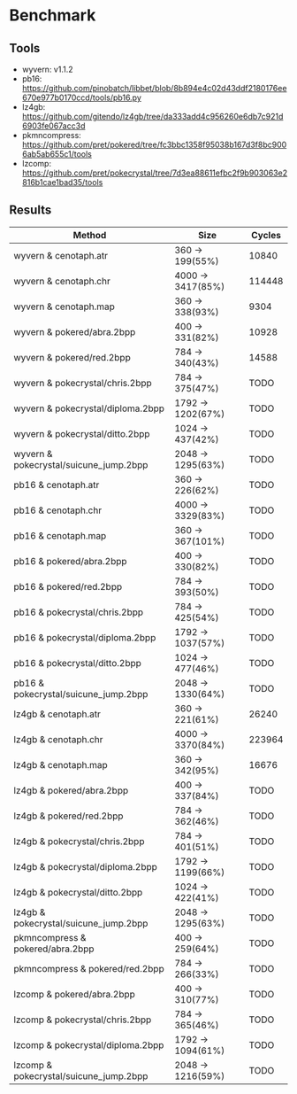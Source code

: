 # Benchmark

## Tools

- wyvern: v1.1.2
- pb16: https://github.com/pinobatch/libbet/blob/8b894e4c02d43ddf2180176ee670e977b0170ccd/tools/pb16.py
- lz4gb: https://github.com/gitendo/lz4gb/tree/da333add4c956260e6db7c921d6903fe067acc3d
- pkmncompress: https://github.com/pret/pokered/tree/fc3bbc1358f95038b167d3f8bc9006ab5ab655c1/tools
- lzcomp: https://github.com/pret/pokecrystal/tree/7d3ea88611efbc2f9b903063e2816b1cae1bad35/tools

## Results

  Method | Size | Cycles | 
---- | ---- | ----
 wyvern & cenotaph.atr | 360 -> 199(55%) | 10840
 wyvern & cenotaph.chr | 4000 -> 3417(85%) | 114448
 wyvern & cenotaph.map | 360 -> 338(93%) | 9304
 wyvern & pokered/abra.2bpp | 400 -> 331(82%) | 10928
 wyvern & pokered/red.2bpp | 784 -> 340(43%) | 14588
 wyvern & pokecrystal/chris.2bpp | 784 -> 375(47%) | TODO 
 wyvern & pokecrystal/diploma.2bpp | 1792 -> 1202(67%) | TODO 
 wyvern & pokecrystal/ditto.2bpp | 1024 -> 437(42%) | TODO 
 wyvern & pokecrystal/suicune_jump.2bpp | 2048 -> 1295(63%) | TODO 
 pb16 & cenotaph.atr | 360 -> 226(62%) | TODO
 pb16 & cenotaph.chr | 4000 -> 3329(83%) | TODO
 pb16 & cenotaph.map | 360 -> 367(101%) | TODO
 pb16 & pokered/abra.2bpp | 400 -> 330(82%) | TODO
 pb16 & pokered/red.2bpp | 784 -> 393(50%) | TODO
 pb16 & pokecrystal/chris.2bpp | 784 -> 425(54%) | TODO 
 pb16 & pokecrystal/diploma.2bpp | 1792 -> 1037(57%) | TODO 
 pb16 & pokecrystal/ditto.2bpp | 1024 -> 477(46%) | TODO 
 pb16 & pokecrystal/suicune_jump.2bpp | 2048 -> 1330(64%) | TODO 
 lz4gb & cenotaph.atr | 360 -> 221(61%) | 26240
 lz4gb & cenotaph.chr | 4000 -> 3370(84%) | 223964
 lz4gb & cenotaph.map | 360 -> 342(95%) | 16676
 lz4gb & pokered/abra.2bpp | 400 -> 337(84%) | TODO
 lz4gb & pokered/red.2bpp | 784 -> 362(46%) | TODO
 lz4gb & pokecrystal/chris.2bpp | 784 -> 401(51%) | TODO 
 lz4gb & pokecrystal/diploma.2bpp | 1792 -> 1199(66%) | TODO 
 lz4gb & pokecrystal/ditto.2bpp | 1024 -> 422(41%) | TODO 
 lz4gb & pokecrystal/suicune_jump.2bpp | 2048 -> 1295(63%) | TODO 
 pkmncompress & pokered/abra.2bpp | 400 -> 259(64%) | TODO
 pkmncompress & pokered/red.2bpp  | 784 -> 266(33%) | TODO
 lzcomp & pokered/abra.2bpp | 400 -> 310(77%) | TODO 
 lzcomp & pokecrystal/chris.2bpp | 784 -> 365(46%) | TODO 
 lzcomp & pokecrystal/diploma.2bpp | 1792 -> 1094(61%) | TODO 
 lzcomp & pokecrystal/suicune_jump.2bpp | 2048 -> 1216(59%) | TODO 
